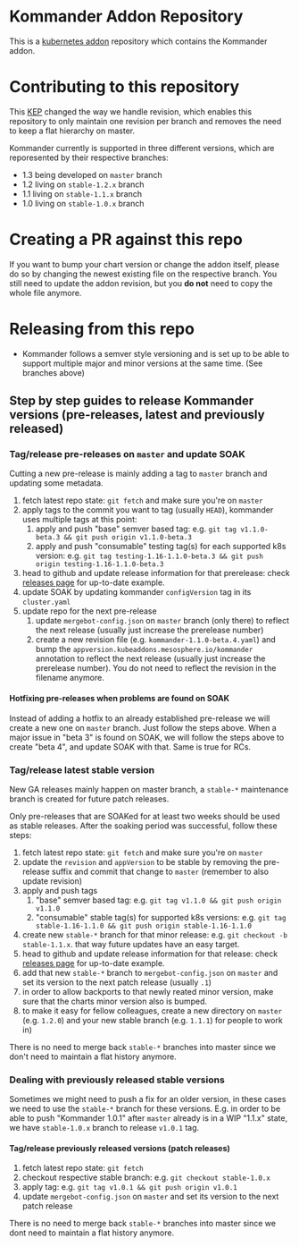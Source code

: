 # Kommander Addon Repository

This is a [kubernetes addon](https://github.com/mesosphere/kubeaddons) repository which contains the Kommander addon.

# Contributing to this repository

This [KEP](https://github.com/mesosphere/ksphere-platform/blob/master/keps/sig-ksphere-catalog/20200818-remove-revisions.md) changed the way we handle revision, which enables this repository to only maintain one revision per branch and removes the need to keep a flat hierarchy on master.

Kommander currently is supported in three different versions, which are reporesented by their respective branches:

- 1.3 being developed on `master` branch
- 1.2 living on `stable-1.2.x` branch
- 1.1 living on `stable-1.1.x` branch
- 1.0 living on `stable-1.0.x` branch

# Creating a PR against this repo

If you want to bump your chart version or change the addon itself, please do so by changing the newest existing file on the respective branch.
You still need to update the addon revision, but you **do not** need to copy the whole file anymore.

# Releasing from this repo

- Kommander follows a semver style versioning and is set up to be able to support multiple major and minor versions at the same time. (See branches above)

## Step by step guides to release Kommander versions (pre-releases, latest and previously released)

### Tag/release pre-releases on `master` and update SOAK

Cutting a new pre-release is mainly adding a tag to `master` branch and updating some metadata.

1. fetch latest repo state: `git fetch` and make sure you're on `master`
1. apply tags to the commit you want to tag (usually `HEAD`), kommander uses multiple tags at this point:
   1. apply and push "base" semver based tag: e.g. `git tag v1.1.0-beta.3 && git push origin v1.1.0-beta.3`
   1. apply and push "consumable" testing tag(s) for each supported k8s version: e.g. `git tag testing-1.16-1.1.0-beta.3 && git push origin testing-1.16-1.1.0-beta.3`
1. head to github and update release information for that prerelease: check [releases page](https://github.com/mesosphere/kubeaddons-kommander/releases) for up-to-date example.
1. update SOAK by updating kommander `configVersion` tag in its `cluster.yaml`
1. update repo for the next pre-release
   1. update `mergebot-config.json` on `master` branch (only there) to reflect the next release (usually just increase the prerelease number)
   1. create a new revision file (e.g. `kommander-1.1.0-beta.4.yaml`) and bump the `appversion.kubeaddons.mesosphere.io/kommander` annotation to reflect the next release (usually just increase the prerelease number). You do not need to reflect the revision in the filename anymore.

#### Hotfixing pre-releases when problems are found on SOAK

Instead of adding a hotfix to an already established pre-release we will create a new one on `master` branch. Just follow the steps above.
When a major issue in "beta 3" is found on SOAK, we will follow the steps above to create "beta 4", and update SOAK with that. Same is true for RCs.

### Tag/release latest stable version

New GA releases mainly happen on master branch, a `stable-*` maintenance branch is created for future patch releases.

Only pre-releases that are SOAKed for at least two weeks should be used as stable releases. After the soaking period was successful, follow these steps:

1. fetch latest repo state: `git fetch` and make sure you're on `master`
1. update the `revision` and `appVersion` to be stable by removing the pre-release suffix and commit that change to `master` (remember to also update revision)
1. apply and push tags
   1. "base" semver based tag: e.g. `git tag v1.1.0 && git push origin v1.1.0`
   1. "consumable" stable tag(s) for supported k8s versions: e.g. `git tag stable-1.16-1.1.0 && git push origin stable-1.16-1.1.0`
1. create new `stable-*` branch for that minor release: e.g. `git checkout -b stable-1.1.x`. that way future updates have an easy target.
1. head to github and update release information for that release: check [releases page](https://github.com/mesosphere/kubeaddons-kommander/releases) for up-to-date example.
1. add that new `stable-*` branch to `mergebot-config.json` on `master` and set its version to the next patch release (usually `.1`)
1. in order to allow backports to that newly reated minor version, make sure that the charts minor version also is bumped.
1. to make it easy for fellow colleagues, create a new directory on `master` (e.g. `1.2.0`) and your new stable branch (e.g. `1.1.1`) for people to work in)

There is no need to merge back `stable-*` branches into master since we don't need to maintain a flat history anymore.

### Dealing with previously released stable versions

Sometimes we might need to push a fix for an older version, in these cases we need to use the `stable-*` branch for these versions. E.g. in order to be able to push "Kommander 1.0.1" after `master` already is in a WIP "1.1.x" state, we have `stable-1.0.x` branch to release `v1.0.1` tag.

#### Tag/release previously released versions (patch releases)

1. fetch latest repo state: `git fetch`
1. checkout respective stable branch: e.g. `git checkout stable-1.0.x`
1. apply tag: e.g. `git tag v1.0.1 && git push origin v1.0.1`
1. update `mergebot-config.json` on `master` and set its version to the next patch release

There is no need to merge back `stable-*` branches into master since we dont need to maintain a flat history anymore.
